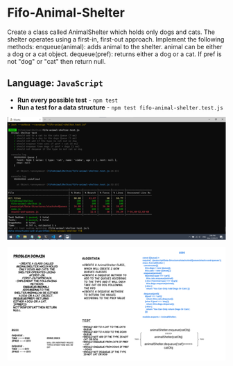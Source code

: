 # Fifo-Animal-Shelter

Create a class called AnimalShelter which holds only dogs and cats. The shelter operates using a first-in, first-out approach.
Implement the following methods:
enqueue(animal): adds animal to the shelter. animal can be either a dog or a cat object.
dequeue(pref): returns either a dog or a cat. If pref is not "dog" or "cat" then return null.

## Language: `JavaScript`

- **Run every possible test** - `npm test`
- **Run a test for a data structure** - `npm test fifo-animal-shelter.test.js `

![test](images/codeChallenge12test.png)

![Whiteboard](images/codeChallenge12.png)